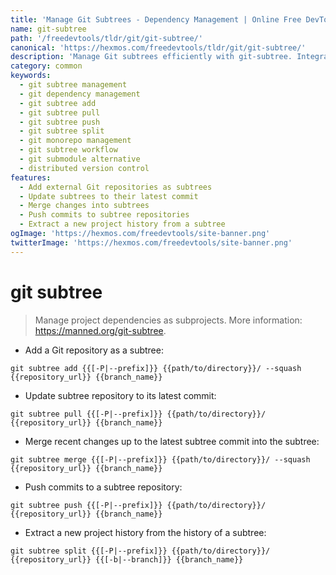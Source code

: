 ```yaml
---
title: 'Manage Git Subtrees - Dependency Management | Online Free DevTools by Hexmos'
name: git-subtree
path: '/freedevtools/tldr/git/git-subtree/'
canonical: 'https://hexmos.com/freedevtools/tldr/git/git-subtree/'
description: 'Manage Git subtrees efficiently with git-subtree. Integrate, update, and push project dependencies easily. Free online tool, no registration required.'
category: common
keywords:
  - git subtree management
  - git dependency management
  - git subtree add
  - git subtree pull
  - git subtree push
  - git subtree split
  - git monorepo management
  - git subtree workflow
  - git submodule alternative
  - distributed version control
features:
  - Add external Git repositories as subtrees
  - Update subtrees to their latest commit
  - Merge changes into subtrees
  - Push commits to subtree repositories
  - Extract a new project history from a subtree
ogImage: 'https://hexmos.com/freedevtools/site-banner.png'
twitterImage: 'https://hexmos.com/freedevtools/site-banner.png'
---
```


# git subtree

> Manage project dependencies as subprojects.
> More information: <https://manned.org/git-subtree>.

- Add a Git repository as a subtree:

`git subtree add {{[-P|--prefix]}} {{path/to/directory}}/ --squash {{repository_url}} {{branch_name}}`

- Update subtree repository to its latest commit:

`git subtree pull {{[-P|--prefix]}} {{path/to/directory}}/ {{repository_url}} {{branch_name}}`

- Merge recent changes up to the latest subtree commit into the subtree:

`git subtree merge {{[-P|--prefix]}} {{path/to/directory}}/ --squash {{repository_url}} {{branch_name}}`

- Push commits to a subtree repository:

`git subtree push {{[-P|--prefix]}} {{path/to/directory}}/ {{repository_url}} {{branch_name}}`

- Extract a new project history from the history of a subtree:

`git subtree split {{[-P|--prefix]}} {{path/to/directory}}/ {{repository_url}} {{[-b|--branch]}} {{branch_name}}`
